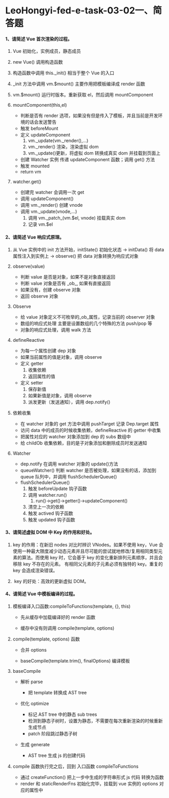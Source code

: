 # LeoHongyi-fed-e-task-03-02一、简答题

#### 1、请简述 Vue 首次渲染的过程。
1. Vue 初始化，实例成员，静态成员
2. new Vue() 调用构造函数
3. 构造函数中调用 this.\_init() 相当于整个 Vue 的入口
4. \_init 方法中调用 vm.\$mount() 主要作用把模板编译成 render 函数
5. vm.\$mount() 运行时版本。重新获取 el，然后调用 mountComponent
6. mountComponent(this,el)

   - 判断是否有 render 选项，如果没有但是传入了模板，并且当前是开发环境的话会发送警告
   - 触发 beforeMount
   - 定义 updateComponent
     1. vm.\_update(vm.\_render(),...)
     2. vm.\_render() 渲染，渲染虚拟 dom
     3. vm.\_update()更新，将虚拟 dom 转换成真实 dom 并挂载到页面上
   - 创建 Watcher 实例 传递 updateComponent 函数；调用 get() 方法
   - 触发 mounted
   - return vm

7. watcher.get()
   - 创建完 watcher 会调用一次 get
   - 调用 updateComponent()
   - 调用 vm.\_render() 创建 vnode
   - 调用 vm.\_update(vnode,...)
     1. 调用 vm.\_patch\_(vm.\$el, vnode) 挂载真实 dom
     2. 记录 vm.\$el


#### 2、请简述 Vue 响应式原理。

1. 从 Vue 实例中的 init 方法开始，initState() 初始化状态 -> initData() 将 data 属性注入到实例上 -> observe() 把 data 对象转换为响应式对象

2. observe(value)

   - 判断 value 是否是对象，如果不是对象直接返回
   - 判断 value 对象是否有 \_ob\_, 如果有直接返回
   - 如果没有，创建 observe 对象
   - 返回 observe 对象

3. Observe

   - 给 value 对象定义不可枚举的\_ob\_属性，记录当前的 observer 对象
   - 数组的响应式处理 主要是设置数组的几个特殊的方法 push/pop 等
   - 对象的响应式处理，调用 walk 方法

4. defineReactive

   - 为每一个属性创建 dep 对象
   - 如果当前属性的值是对象，调用 observe
   - 定义 getter
     1. 收集依赖
     2. 返回属性的值
   - 定义 setter
     1. 保存新值
     2. 如果新值是对象，调用 observe
     3. 派发更新（发送通知），调用 dep.notify()

5. 依赖收集

   - 在 watcher 对象的 get 方法中调用 pushTarget 记录 Dep.target 属性
   - 访问 data 中的成员的时候收集依赖，defineReactive 的 getter 中收集
   - 把属性对应的 watcher 对象添加到 dep 的 subs 数组中
   - 给 childOb 收集依赖，目的是子对象添加和删除成员时发送通知

6. Watcher
   - dep.notify 在调用 watcher 对象的 update()方法
   - queueWatcher() 判断 watcher 是否被处理，如果没有的话，添加到 queue 队列中，并调用 flushSchedulerQueue()
   - flushSchedulerQueue()
     1. 触发 beforeUpdate 钩子函数
     2. 调用 watcher.run()
        1. run()->get()->getter()->updateComponent()
     3. 清空上一次的依赖
     4. 触发 actived 钩子函数
     5. 触发 updated 钩子函数

          
#### 3、请简述虚拟 DOM 中 Key 的作用和好处。

1. key 的作用：在新旧 nodes 对比时辨识 VNodes。如果不使用 key，Vue 会使用一种最大限度减少动态元素并且尽可能的尝试就地修改/复用相同类型元素的算法。而使用 key 时，它会基于 key 的变化重新排列元素顺序，并且会移除 key 不存在的元素。 有相同父元素的子元素必须有独特的 key。重复的 key 会造成渲染错误。

2. ​ key 的好处：高效的更新虚拟 DOM。

#### 4、请简述 Vue 中模板编译的过程。

1. 模板编译入口函数:compileToFunctions(template, {}, this)

   - 先从缓存中加载编译好的  render 函数

   - 缓存中没有则调用 compile(template, options)

2. compile(template, options) 函数

   - 合并 options

   - baseCompile(template.trim(), finalOptions) 编译模板

3. baseCompile

   - 解析 parse

     - 把 template 转换成 AST tree

   - 优化 optimize

     - 标记 AST tree 中的静态 sub trees
     - 检测到静态子树时，设置为静态，不需要在每次重新渲染的时候重新生成节点
     - patch 阶段跳过静态子树

   - 生成 generate

     - AST tree 生成 js 的创建代码

4. compile 函数执行完之后，回到 入口函数 compileToFunctions

   - 通过 createFunction() 把上一步中生成的字符串形式 js 代码 转换为函数
   - render 和 staticRenderFns 初始化完毕，挂载到 vue 实例的 options 对应的属性中


